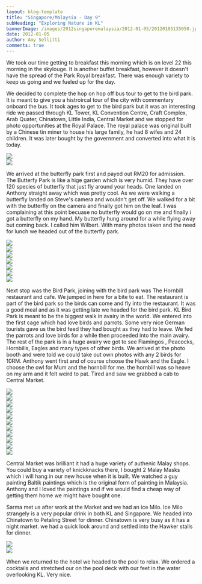 ```yaml
---
layout: blog-template
title: "Singapore/Malaysia - Day 9"
subHeading: "Exploring Nature in KL"
bannerImage: /images/2012singaporemalaysia/2012-01-05/20120105135050.jpg_compressed.JPEG
date: 2012-01-05
author: Amy Sellitti
comments: true
---
```


We took our time getting to breakfast this morning which is on level 22 this morning in the skylouge. It is another buffet breakfast, however it doesn't have the spread of the Park Royal breakfast. There was enough variety to keep us going and we fueled up for the day.

We decided to complete the hop on hop off bus tour to get to the bird park. It is meant to give you a histroircal tour of the city with commentary onboard the bus. It took ages to get to the bird park but it was an interesting ride we passed through KL Tower, KL Convention Centre, Craft Complex, Arab Quater, Chinatown, Little India, Central Market and we stopped for photo opportunities at the Royal Palace. The royal palace was original built by a Chinese tin miner to house his large family, he had 8 wifes and 24 children. It was later bought by the government and converted into what it is today.

<div class="center-image"><img src="/images/2012singaporemalaysia/2012-01-05/IMG_7245.JPG_compressed.JPEG" /></div>
<div class="center-image"><img src="/images/2012singaporemalaysia/2012-01-05/IMG_7258.JPG_compressed.JPEG" /></div>

We arrived at the butterfly park first and payed out RM20 for admission. The Butterfy Park is like a hige garden which is very humid. They have over 120 species of butterfly that just fly around your heads. One landed on Anthony straight away which was pretty cool. As we were walking a butterfly landed on Steve's camera and wouldn't get off. We walked for a bit with the butterfly on the camera and finally got him on the leaf. I was complaining at this point becuase no butterfly would go on me and finally i got a butterfly on my hand. My butterfly hung around for a while flying away but coming back. I called him Wilbert.  With many photos taken and the need for lunch we headed out of the butterfly park.

<div class="center-image"><img src="/images/2012singaporemalaysia/2012-01-05/IMG_7306.JPG_compressed.JPEG" /></div>
<div class="center-image"><img src="/images/2012singaporemalaysia/2012-01-05/20120105164404.jpg_compressed.JPEG" /></div>
<div class="center-image"><img src="/images/2012singaporemalaysia/2012-01-05/20120105135050.jpg_compressed.JPEG" /></div>
<div class="center-image"><img src="/images/2012singaporemalaysia/2012-01-05/IMG_7325.JPG_compressed.JPEG" /></div>
<div class="center-image"><img src="/images/2012singaporemalaysia/2012-01-05/IMG_7335.JPG_compressed.JPEG" /></div>
<div class="center-image"><img src="/images/2012singaporemalaysia/2012-01-05/IMG_7352.JPG_compressed.JPEG" /></div>
<div class="center-image"><imimages/2012singaporemalaysia/2012-01-05/IMG_9517.JPG_compressed.JPEG" /></div>
<div class="center-image"><img src="/images/2012singaporemalaysia/2012-01-05/IMG_9531.JPG_compressed.JPEG" /></div>


Next stop was the Bird Park, joining with the bird park was The Hornbill restaurant and cafe. We jumped in here for a bite to eat. The restaurant is part of the bird park so the birds can come and fly into the restaurant. It was a good meal and as it was getting late we headed for the bird park. KL Bird Park is meant to be the biggest walk in avairy in the world. We entered into the first cage which had love birds and parrots. Some very nice German tourists gave us the bird feed they had bought as they had to leave. We fed the parrots and love birds for a while then proceeded into the main avairy. The rest of the park is in a huge avairy we got to see Flamingos , Peacocks, Hornbills, Eagles and many types of other birds. We arrived at the photo booth and were told we could take out own photos with any 2 birds for 10RM. Anthony went first and of course choose the Hawk and the Eagle. I choose the owl for Mum and the hornbill for me. the hornbill was so heave on my arm and it felt weird to pat. Tired and saw we grabbed a cab to Central Market.
<div class="center-image"><img src="/images/2012singaporemalaysia/2012-01-05/IMG_9560.JPG_compressed.JPEG" /></div>
<div class="center-image"><img src="/images/2012singaporemalaysia/2012-01-05/20120105165415.jpg_compressed.JPEG" /></div>
<div class="center-image"><img src="/images/2012singaporemalaysia/2012-01-05/IMG_7397.JPG_compressed.JPEG" /></div>
<div class="center-image"><img src="/images/2012singaporemalaysia/2012-01-05/IMG_7401.JPG_compressed.JPEG" /></div>
<div class="center-image"><img src="/images/2012singaporemalaysia/2012-01-05/IMG_7406.JPG_compressed.JPEG" /></div>
<div class="center-image"><img src="/images/2012singaporemalaysia/2012-01-05/IMG_7417.JPG_compressed.JPEG" /></div>
<div class="center-image"><img src="/images/2012singaporemalaysia/2012-01-05/IMG_7453.JPG_compressed.JPEG" /></div>
<div class="center-image"><img src="/images/2012singaporemalaysia/2012-01-05/IMG_7459.JPG_compressed.JPEG" /></div>
<div class="center-image"><img src="/images/2012singaporemalaysia/2012-01-05/IMG_7489.JPG_compressed.JPEG" /></div>
<div class="center-image"><img src="/images/2012singaporemalaysia/2012-01-05/IMG_7495.JPG_compressed.JPEG" /></div>
<div class="center-image"><img src="/images/2012singaporemalaysia/2012-01-05/IMG_7513.JPG_compressed.JPEG" /></div>



Central Market was brilliant it had a huge variety of authenic Malay shops. You could buy a variety of knickknacks there, I bought 2 Malay Masks which i will hang in our new house when it is built. We watched a guy painting Baltik paintings which is the original form of painting in Malaysia. Anthony and I loved the paintings and if we would find a cheap way of getting them home we might have bought one.  

Sarma met us after work at the Market and we had an ice Milo. Ice Milo strangely is a very popular drink in both KL and Singapore. We headed into Chinatown to Petaling Street for dinner. Chinatown is very busy as it has a night market. we had a quick look around and settled into the Hawker stalls for dinner. 

<div class="center-image"><img src="/images/2012singaporemalaysia/2012-01-05/IMG_7544.JPG_compressed.JPEG" /></div>
<div class="center-image"><img src="/images/2012singaporemalaysia/2012-01-05/IMG_7550.JPG_compressed.JPEG" /></div>

When we returned to the hotel we headed to the pool to relax. We ordered a cocktails and stretched our on the pool deck with our feet in the water overlooking KL. Very nice.





